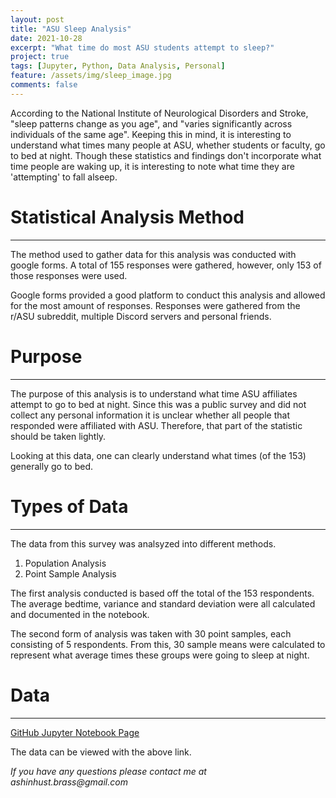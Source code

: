 ```yaml
---
layout: post
title: "ASU Sleep Analysis"
date: 2021-10-28
excerpt: "What time do most ASU students attempt to sleep?"
project: true
tags: [Jupyter, Python, Data Analysis, Personal]
feature: /assets/img/sleep_image.jpg
comments: false
---
```


According to the National Institute of Neurological Disorders and Stroke, "sleep patterns change as you age", and "varies significantly across individuals of the same age". Keeping this in mind, it is interesting to understand what times many people at ASU, whether students or faculty, go to bed at night.
Though these statistics and findings don't incorporate what time people are waking up, it is interesting to note what time they are 'attempting' to fall alseep.

# Statistical Analysis Method

---

The method used to gather data for this analysis was conducted with google forms. A total of 155 responses were gathered, however, only 153 of those responses were used.

Google forms provided a good platform to conduct this analysis and allowed for the most amount of responses. Responses were gathered from the r/ASU subreddit, multiple Discord servers and personal friends.

# Purpose

---

The purpose of this analysis is to understand what time ASU affiliates attempt to go to bed at night. Since this was a public survey and did not collect any personal information it is unclear whether all people that responded were affiliated with ASU. Therefore, that part of the statistic should be taken lightly.

Looking at this data, one can clearly understand what times (of the 153) generally go to bed.

# Types of Data

---

The data from this survey was analsyzed into different methods.

1. Population Analysis
2. Point Sample Analysis

The first analysis conducted is based off the total of the 153 respondents. The average bedtime, variance and standard deviation were all calculated and documented in the notebook.

The second form of analysis was taken with 30 point samples, each consisting of 5 respondents. From this, 30 sample means were calculated to represent what average times these groups were going to sleep at night.

# Data

---

[GitHub Jupyter Notebook Page](https://github.com/Markay12/SleepDataAnalysis/blob/MainImplementation/dataVisualization.ipynb)

The data can be viewed with the above link.

_If you have any questions please contact me at ashinhust.brass@gmail.com_

